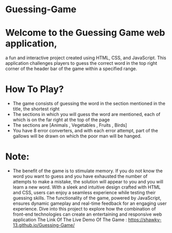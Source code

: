 # Guessing-Game
# Welcome to the Guessing Game web application,
a fun and interactive project created using HTML, CSS, and JavaScript. This application challenges players to guess the correct word in the top right corner of the header bar of the game  within a specified range. 
# How To Play?
- The game consists of guessing the word in the section mentioned in the title, the shortest right
- The sections in which you will guess the word are mentioned, each of which is on the far right at the top of the page
- The sections are [Animals , Vegetables , Fruits , Birds]
- You have 8 error converters, and with each error attempt, part of the gallows will be drawn on which the poor man will be hanged.
#  Note:
  - The benefit of the game is to stimulate memory. If you do not know the word you want to guess and you have exhausted the number of attempts to make a mistake, the solution will appear     to you and you will learn a new word.
   With a sleek and intuitive design crafted with HTML and CSS, users can enjoy a seamless experience while testing their guessing skills. The functionality of the game, powered by             JavaScript, ensures dynamic gameplay and real-time feedback for an engaging user experience. Dive into this project to explore how the combination of front-end technologies can create      an entertaining and responsive web application
The Link Of The Live Demo Of The Game : https://shawky-13.github.io/Guessing-Game/
